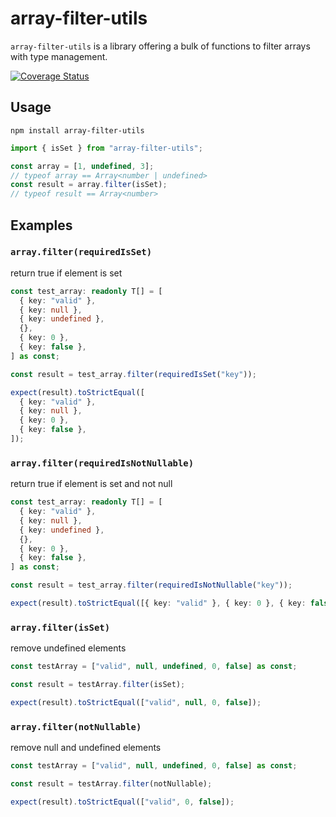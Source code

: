 # array-filter-utils

`array-filter-utils` is a library offering a bulk of functions to filter arrays with type
management.

[![Coverage Status](https://coveralls.io/repos/github/hones-dev/array-filter-utils/badge.svg?branch=develop)](https://coveralls.io/github/hones-dev/array-filter-utils?branch=develop)

## Usage

```
npm install array-filter-utils
```

```ts
import { isSet } from "array-filter-utils";

const array = [1, undefined, 3];
// typeof array == Array<number | undefined>
const result = array.filter(isSet);
// typeof result == Array<number>
```

## Examples

### `array.filter(requiredIsSet)`

return true if element is set

```ts
const test_array: readonly T[] = [
  { key: "valid" },
  { key: null },
  { key: undefined },
  {},
  { key: 0 },
  { key: false },
] as const;

const result = test_array.filter(requiredIsSet("key"));

expect(result).toStrictEqual([
  { key: "valid" },
  { key: null },
  { key: 0 },
  { key: false },
]);
```

### `array.filter(requiredIsNotNullable)`

return true if element is set and not null

```ts
const test_array: readonly T[] = [
  { key: "valid" },
  { key: null },
  { key: undefined },
  {},
  { key: 0 },
  { key: false },
] as const;

const result = test_array.filter(requiredIsNotNullable("key"));

expect(result).toStrictEqual([{ key: "valid" }, { key: 0 }, { key: false }]);
```

### `array.filter(isSet)`

remove undefined elements

```ts
const testArray = ["valid", null, undefined, 0, false] as const;

const result = testArray.filter(isSet);

expect(result).toStrictEqual(["valid", null, 0, false]);
```

### `array.filter(notNullable)`

remove null and undefined elements

```ts
const testArray = ["valid", null, undefined, 0, false] as const;

const result = testArray.filter(notNullable);

expect(result).toStrictEqual(["valid", 0, false]);
```
